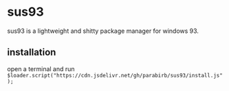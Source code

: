 # sus93
sus93 is a lightweight and shitty package manager for windows 93.

## installation
open a terminal and run `$loader.script("https://cdn.jsdelivr.net/gh/parabirb/sus93/install.js");`